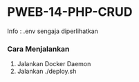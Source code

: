 # PWEB-14-PHP-CRUD
Info : .env sengaja diperlihatkan

### Cara Menjalankan
1. Jalankan Docker Daemon
2. Jalankan ./deploy.sh